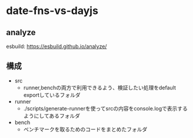 # date-fns-vs-dayjs

## analyze
esbuild: https://esbuild.github.io/analyze/

## 構成
- src
  - runner,benchの両方で利用できるよう、検証したい処理をdefault exportしているフォルダ
- runner
  - ./scripts/generate-runnerを使ってsrcの内容をconsole.logで表示するようにしてあるフォルダ
- bench
  - ベンチマークを取るためのコードをまとめたフォルダ